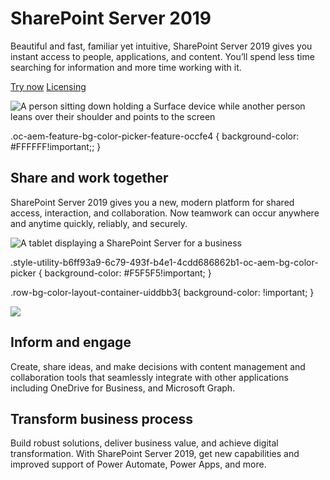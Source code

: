 # SharePoint Server 2019

  

Beautiful and fast, familiar yet intuitive, SharePoint Server 2019 gives you instant access to people, applications, and content. You’ll spend less time searching for information and more time working with it.

[Try now](https://go.microsoft.com/fwlink/p/?LinkID=746502&clcid=0x409&culture=en-us&country=us) [Licensing](https://www.microsoft.com/en-us/microsoft-365/sharepoint/sharepoint-licensing-overview)

![A person sitting down holding a Surface device while another person leans over their shoulder and points to the screen](https://cdn-dynmedia-1.microsoft.com/is/image/microsoftcorp/Hero_SharePointServer_2x_RE2QjkA?resMode=sharp2&op_usm=1.5,0.65,15,0&wid=1920&hei=700&qlt=100&fmt=png-alpha&fit=constrain)

.oc-aem-feature-bg-color-picker-feature-occfe4 { background-color: #FFFFFF!important;; }

## Share and work together

SharePoint Server 2019 gives you a new, modern platform for shared access, interaction, and collaboration. Now teamwork can occur anywhere and anytime quickly, reliably, and securely.

![A tablet displaying a SharePoint Server for a business](https://cdn-dynmedia-1.microsoft.com/is/image/microsoftcorp/image_RE2Qr8N?resMode=sharp2&op_usm=1.5,0.65,15,0&wid=1920&hei=700&qlt=100&fmt=png-alpha&fit=constrain)

.style-utility-b6ff93a9-6c79-493f-b4e1-4cdd686862b1-oc-aem-bg-color-picker { background-color: #F5F5F5!important; }

.row-bg-color-layout-container-uiddbb3{ background-color: !important; }

 ![](https://cdn-dynmedia-1.microsoft.com/is/image/microsoftcorp/Informandengage1?resMode=sharp2&op_usm=1.5,0.65,15,0&wid=477&hei=600&qlt=100&fmt=png-alpha&fit=constrain)

## Inform and engage

Create, share ideas, and make decisions with content management and collaboration tools that seamlessly integrate with other applications including OneDrive for Business, and Microsoft Graph.

## Transform business process

Build robust solutions, deliver business value, and achieve digital transformation. With SharePoint Server 2019, get new capabilities and improved support of Power Automate, Power Apps, and more.